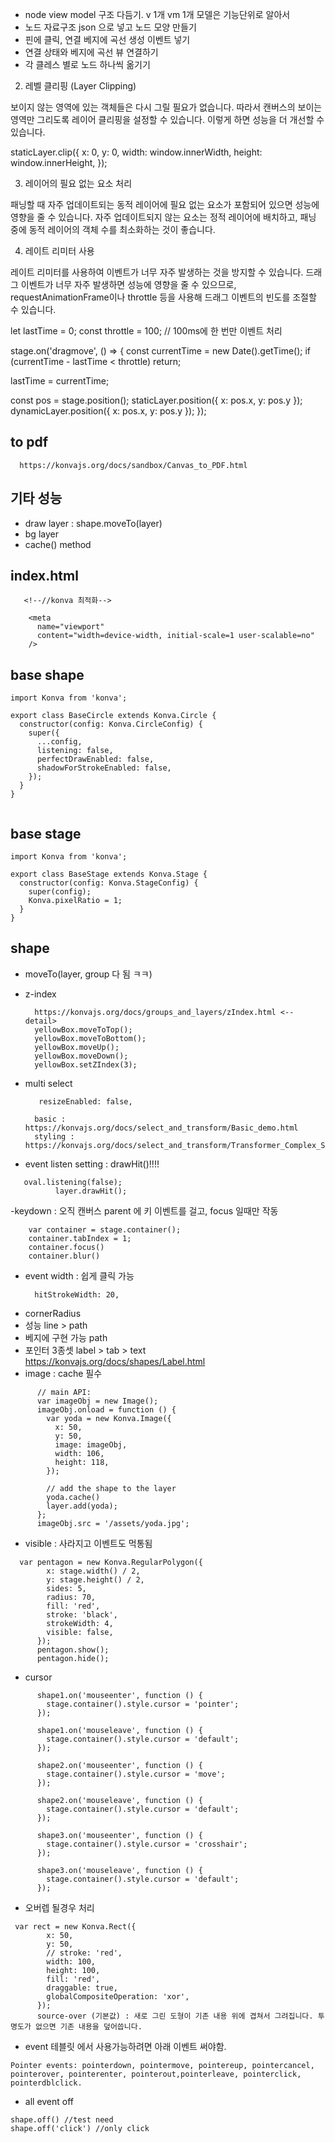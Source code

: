 - node view model 구조 다듬기. v 1개 vm 1개 모델은 기능단위로 알아서
- 노드 자료구조 json 으로 넣고 노드 모양 만들기
- 핀에 클릭, 연결 베지에 곡선 생성 이벤트 넣기
- 연결 상태와 베지에 곡선 뷰 연결하기
- 각 클레스 별로 노드 하나씩 옮기기

2. 레벨 클리핑 (Layer Clipping)

보이지 않는 영역에 있는 객체들은 다시 그릴 필요가 없습니다. 따라서 캔버스의 보이는 영역만 그리도록 레이어 클리핑을 설정할 수 있습니다. 이렇게 하면 성능을 더 개선할 수 있습니다.

staticLayer.clip({
x: 0,
y: 0,
width: window.innerWidth,
height: window.innerHeight,
});

3. 레이어의 필요 없는 요소 처리

패닝할 때 자주 업데이트되는 동적 레이어에 필요 없는 요소가 포함되어 있으면 성능에 영향을 줄 수 있습니다. 자주 업데이트되지 않는 요소는 정적 레이어에 배치하고, 패닝 중에 동적 레이어의 객체 수를 최소화하는 것이 좋습니다.

4. 레이트 리미터 사용

레이트 리미터를 사용하여 이벤트가 너무 자주 발생하는 것을 방지할 수 있습니다. 드래그 이벤트가 너무 자주 발생하면 성능에 영향을 줄 수 있으므로, requestAnimationFrame이나 throttle 등을 사용해 드래그 이벤트의 빈도를 조절할 수 있습니다.

let lastTime = 0;
const throttle = 100; // 100ms에 한 번만 이벤트 처리

stage.on('dragmove', () => {
const currentTime = new Date().getTime();
if (currentTime - lastTime < throttle) return;

lastTime = currentTime;

const pos = stage.position();
staticLayer.position({ x: pos.x, y: pos.y });
dynamicLayer.position({ x: pos.x, y: pos.y });
});

## to pdf

```
  https://konvajs.org/docs/sandbox/Canvas_to_PDF.html
```

## 기타 성능

- draw layer : shape.moveTo(layer)
- bg layer
- cache() method

## index.html

```
   <!--//konva 최적화-->

    <meta
      name="viewport"
      content="width=device-width, initial-scale=1 user-scalable=no"
    />
```

## base shape

```
import Konva from 'konva';

export class BaseCircle extends Konva.Circle {
  constructor(config: Konva.CircleConfig) {
    super({
      ...config,
      listening: false,
      perfectDrawEnabled: false,
      shadowForStrokeEnabled: false,
    });
  }
}


```

## base stage

```
import Konva from 'konva';

export class BaseStage extends Konva.Stage {
  constructor(config: Konva.StageConfig) {
    super(config);
    Konva.pixelRatio = 1;
  }
}
```

## shape

- moveTo(layer, group 다 됨 ㅋㅋ)
- z-index
  ```
    https://konvajs.org/docs/groups_and_layers/zIndex.html <-- detail>
    yellowBox.moveToTop();
    yellowBox.moveToBottom();
    yellowBox.moveUp();
    yellowBox.moveDown();
    yellowBox.setZIndex(3);
  ```
- multi select

  ```
     resizeEnabled: false,

    basic : https://konvajs.org/docs/select_and_transform/Basic_demo.html
    styling : https://konvajs.org/docs/select_and_transform/Transformer_Complex_Styling.html
  ```

- event listen setting : drawHit()!!!!

```
   oval.listening(false);
          layer.drawHit();
```

-keydown : 오직 캔버스 parent 에 키 이벤트를 걸고, focus 일때만 작동

```
    var container = stage.container();
    container.tabIndex = 1;
    container.focus()
    container.blur()
```

- event width : 쉽게 클릭 가능
  ```
    hitStrokeWidth: 20,
  ```
- cornerRadius
- 성능 line > path
- 베지에 구현 가능 path
- 포인터 3종셋 label > tab > text https://konvajs.org/docs/shapes/Label.html
- image : cache 필수

```
      // main API:
      var imageObj = new Image();
      imageObj.onload = function () {
        var yoda = new Konva.Image({
          x: 50,
          y: 50,
          image: imageObj,
          width: 106,
          height: 118,
        });

        // add the shape to the layer
        yoda.cache()
        layer.add(yoda);
      };
      imageObj.src = '/assets/yoda.jpg';
```

- visible : 사라지고 이벤트도 먹통됨

```
  var pentagon = new Konva.RegularPolygon({
        x: stage.width() / 2,
        y: stage.height() / 2,
        sides: 5,
        radius: 70,
        fill: 'red',
        stroke: 'black',
        strokeWidth: 4,
        visible: false,
      });
      pentagon.show();
      pentagon.hide();
```

- cursor

```
      shape1.on('mouseenter', function () {
        stage.container().style.cursor = 'pointer';
      });

      shape1.on('mouseleave', function () {
        stage.container().style.cursor = 'default';
      });

      shape2.on('mouseenter', function () {
        stage.container().style.cursor = 'move';
      });

      shape2.on('mouseleave', function () {
        stage.container().style.cursor = 'default';
      });

      shape3.on('mouseenter', function () {
        stage.container().style.cursor = 'crosshair';
      });

      shape3.on('mouseleave', function () {
        stage.container().style.cursor = 'default';
      });
```

- 오버렙 될경우 처리

```
 var rect = new Konva.Rect({
        x: 50,
        y: 50,
        // stroke: 'red',
        width: 100,
        height: 100,
        fill: 'red',
        draggable: true,
        globalCompositeOperation: 'xor',
      });
      source-over (기본값) : 새로 그린 도형이 기존 내용 위에 겹쳐서 그려집니다. 투명도가 없으면 기존 내용을 덮어씁니다.
```

- event 테블릿 에서 사용가능하려면 아래 이벤트 써야함.

```
Pointer events: pointerdown, pointermove, pointereup, pointercancel, pointerover, pointerenter, pointerout,pointerleave, pointerclick, pointerdblclick.
```

- all event off

```
shape.off() //test need
shape.off('click') //only click
```
